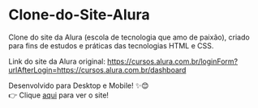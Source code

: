# Clone-do-Site-Alura

Clone do site da Alura (escola de tecnologia que amo de paixão), criado para fins de estudos e práticas das tecnologias HTML e CSS.

Link do site da Alura original: https://cursos.alura.com.br/loginForm?urlAfterLogin=https://cursos.alura.com.br/dashboard

Desenvolvido para Desktop e Mobile! ✨😊\
👉 Clique <a href="https://clone-site-alura.netlify.app/" target="_blank">aqui</a> para ver o site!
